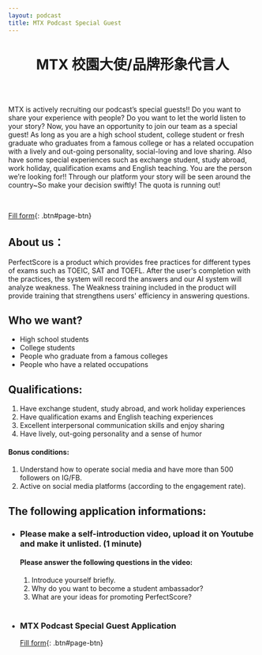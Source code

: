 ```yaml
---
layout: podcast
title: MTX Podcast Special Guest
---
```


<h1 style="text-align: center; margin-bottom: 64px; font-weight:bold;">MTX 校園大使/品牌形象代言人</h1>

MTX is actively recruiting our podcast’s special guests!! Do you want to share your experience with people? Do you want to let the world listen to your story? Now, you have an opportunity to join our team as a special guest! As long as you are a high school student, college student or fresh graduate who graduates from a famous college or has a related occupation with a lively and out-going personality, social-loving and love sharing. Also have some special experiences such as exchange student, study abroad, work holiday, qualification exams and English teaching. You are the person we’re looking for!! Through our platform your story will be seen around the country~So make your decision swiftly! The quota is running out!

<br/>

[Fill form](https://2bs9m2ujxlo.typeform.com/to/O2DwvAEQ){: .btn#page-btn}
<br/>

## About us：

PerfectScore is a product which provides free practices for different types of exams such as TOEIC, SAT and TOEFL. After the user's completion with the practices, the system will record the answers and our AI system will analyze weakness. The Weakness training included in the product will provide training that strengthens users' efficiency in answering questions.

## Who we want?

- High school students
- College students
- People who graduate from a famous colleges
- People who have a related occupations

## Qualifications:

1. Have exchange student, study abroad, and work holiday experiences
2. Have qualification exams and English teaching experiences
3. Excellent interpersonal communication skills and enjoy sharing
4. Have lively, out-going personality and a sense of humor

#### Bonus conditions:

1. Understand how to operate social media and have more than 500 followers on IG/FB.
2. Active on social media platforms (according to the engagement rate).

## The following application informations:

- ### Please make a self-introduction video, upload it on Youtube and make it unlisted. (1 minute)

  #### Please answer the following questions in the video:

  1. Introduce yourself briefly.
  2. Why do you want to become a student ambassador?
  3. What are your ideas for promoting PerfectScore?
     <br />
     <br />

- ### MTX Podcast Special Guest Application

  [Fill form](https://2bs9m2ujxlo.typeform.com/to/O2DwvAEQ){: .btn#page-btn}
  <br/>
